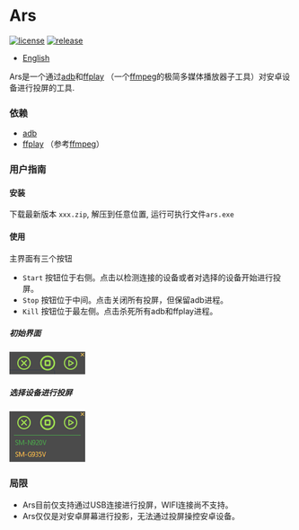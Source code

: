 # Ars
[![license](https://img.shields.io/github/license/zi-l/ars.svg?style=for-the-badge)](https://github.com/zi-l/ars/blob/master/LICENSE)
[![release](https://img.shields.io/github/downloads/zi-l/ars/total.svg?color=green&style=for-the-badge)](https://github.com/zi-l/ars/releases)

- [English](https://github.com/zi-l/ars/blob/master/README.md)

Ars是一个通过[adb](https://developer.android.com/studio/command-line/adb)和[ffplay](https://ffmpeg.org/ffplay.html) （一个[ffmpeg](https://github.com/FFmpeg/FFmpeg)的极简多媒体播放器子工具）对安卓设备进行投屏的工具.


### 依赖
- [adb](https://developer.android.com/studio/command-line/adb)
- [ffplay](https://ffmpeg.org/ffplay.html) （参考[ffmpeg](https://github.com/FFmpeg/FFmpeg)）

### 用户指南

#### 安装
下载最新版本 `xxx.zip`, 解压到任意位置, 运行可执行文件`ars.exe`

#### 使用
主界面有三个按钮

- `Start` 按钮位于右侧。点击以检测连接的设备或者对选择的设备开始进行投屏。
- `Stop` 按钮位于中间。点击关闭所有投屏，但保留adb进程。
- `Kill` 按钮位于最左侧。点击杀死所有adb和ffplay进程。

##### 初始界面
[![ars](https://github.com/zi-l/ars/blob/master/docs/image/ars.png)](https://github.com/zi-l/ars/blob/master/docs/image/ars.png)

##### 选择设备进行投屏
[![select](https://github.com/zi-l/ars/blob/master/docs/image/select.png)](https://github.com/zi-l/ars/blob/master/docs/image/select.png)


### 局限
- Ars目前仅支持通过USB连接进行投屏，WIFI连接尚不支持。
- Ars仅仅是对安卓屏幕进行投影，无法通过投屏操控安卓设备。
